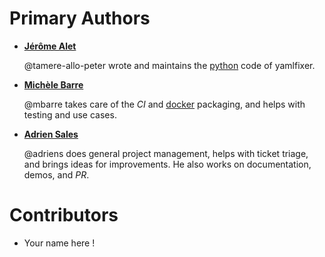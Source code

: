 # Primary Authors

* __[Jérôme Alet](https://github.com/tamere-allo-peter)__

  @tamere-allo-peter wrote and maintains the [python](https://python.org)
  code of yamlfixer.
  
* __[Michèle Barre](https://github.com/mbarre)__

  @mbarre takes care of the _CI_ and [docker](https://www.docker.com) 
  packaging, and helps with testing and use cases.
  
* __[Adrien Sales](https://github.com/adriens)__

  @adriens does general project management, helps with ticket triage,
  and brings ideas for improvements. He also works on documentation,
  demos, and _PR_.
  
# Contributors

* Your name here !

